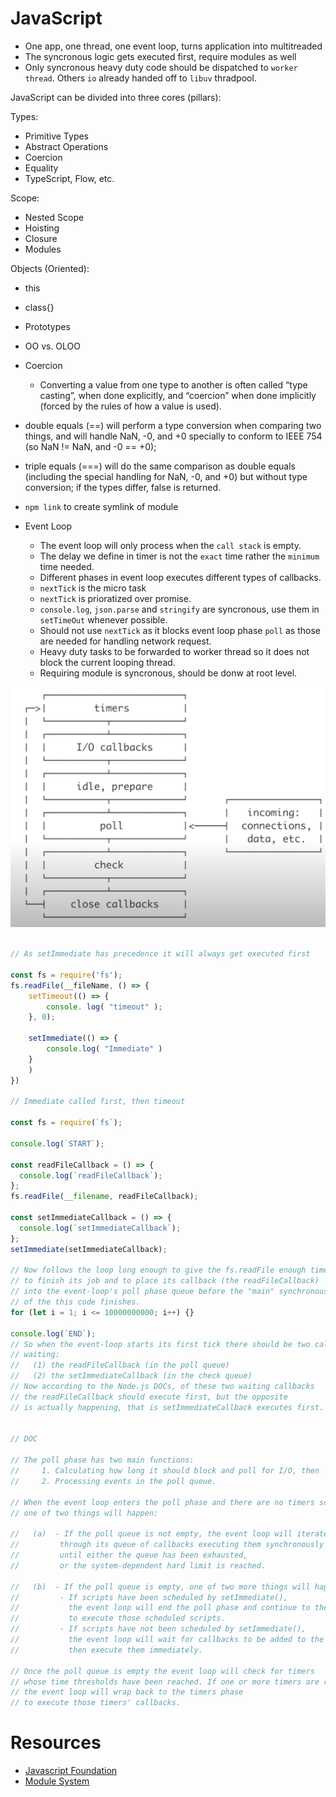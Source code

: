 # JavaScript

- One app, one thread, one event loop, turns application into multitreaded
- The syncronous logic gets executed first, require modules as well
- Only syncronous heavy duty code should be dispatched to `worker thread`. Others `io` already handed off to `libuv` thradpool.

JavaScript can be divided into three cores (pillars):

Types:
- Primitive Types
- Abstract Operations
- Coercion
- Equality
- TypeScript, Flow, etc.

Scope:
- Nested Scope
- Hoisting
- Closure
- Modules

Objects (Oriented):
- this
- class{}
- Prototypes
- OO vs. OLOO

- Coercion
    - Converting a value from one type to another is often called “type casting”, when done explicitly, and “coercion” when done implicitly (forced by the rules of how a value is used).

- double equals (==) will perform a type conversion when comparing two things, and will handle NaN, -0, and +0 specially to conform to IEEE 754 (so NaN != NaN, and -0 == +0);

- triple equals (===) will do the same comparison as double equals (including the special handling for NaN, -0, and +0) but without type conversion; if the types differ, false is returned.

- `npm link` to create symlink of module

- Event Loop
    - The event loop will only process when the `call stack` is empty.
    - The delay we define in timer is not the `exact` time rather the `minimum` time needed.
    - Different phases in event loop executes different types of callbacks.
    - `nextTick` is the micro task
    - `nextTick` is prioratized over promise.
    - `console.log`, `json.parse` and `stringify` are syncronous, use them in `setTimeOut` whenever possible.
    - Should not use `nextTick` as it blocks event loop phase `poll` as those are needed for handling network request.
    - Heavy duty tasks to be forwarded to worker thread so it does not block the current looping thread.
    - Requiring module is syncronous, should be donw at root level.

![](./images/Event%20Loop%20Phases.png)

```js

// As setImmediate has precedence it will always get executed first

const fs = require('fs');
fs.readFile(__fileName, () => {
    setTimeout(() => {
        console. log( "timeout" );
    }, 0);

    setImmediate(() => {
        console.log( "Immediate" )
    }
    )
})

// Immediate called first, then timeout

const fs = require(`fs`);

console.log(`START`);

const readFileCallback = () => {
  console.log(`readFileCallback`);
};
fs.readFile(__filename, readFileCallback);

const setImmediateCallback = () => {
  console.log(`setImmediateCallback`);
};
setImmediate(setImmediateCallback);

// Now follows the loop long enough to give the fs.readFile enough time
// to finish its job and to place its callback (the readFileCallback)
// into the event-loop's poll phase queue before the "main" synchronous part
// of the this code finishes.
for (let i = 1; i <= 10000000000; i++) {}

console.log(`END`);
// So when the event-loop starts its first tick there should be two callbacks
// waiting:
//   (1) the readFileCallback (in the poll queue)
//   (2) the setImmediateCallback (in the check queue)
// Now according to the Node.js DOCs, of these two waiting callbacks
// the readFileCallback should execute first, but the opposite
// is actually happening, that is setImmediateCallback executes first.


// DOC

// The poll phase has two main functions:
//     1. Calculating how long it should block and poll for I/O, then
//     2. Processing events in the poll queue.

// When the event loop enters the poll phase and there are no timers scheduled,
// one of two things will happen:

//   (a)  - If the poll queue is not empty, the event loop will iterate
//         through its queue of callbacks executing them synchronously
//         until either the queue has been exhausted,
//         or the system-dependent hard limit is reached.

//   (b)  - If the poll queue is empty, one of two more things will happen:
//         - If scripts have been scheduled by setImmediate(),
//           the event loop will end the poll phase and continue to the check phase
//           to execute those scheduled scripts.
//         - If scripts have not been scheduled by setImmediate(),
//           the event loop will wait for callbacks to be added to the queue,
//           then execute them immediately.

// Once the poll queue is empty the event loop will check for timers
// whose time thresholds have been reached. If one or more timers are ready,
// the event loop will wrap back to the timers phase
// to execute those timers' callbacks.

```

# Resources
- [Javascript Foundation](https://github.com/farnaz-kakhsaz/Deep-JavaScript-Foundations/blob/master/README.md)
- [Module System](https://auth0.com/blog/javascript-module-systems-showdown/)